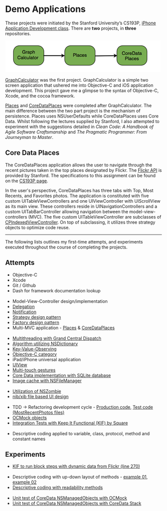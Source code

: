 Demo Applications
===
These projects were initiated by the Stanford University’s CS193P, [iPhone Application Development class](http://www.stanford.edu/class/cs193p/cgi-bin/drupal/downloads-2010-fall). There are __two__ projects, in __three__ repositories. 

![Workflow](https://github.com/kPhilosopher/CoreDataPlaces/raw/master/Readme/workflow_of_repo.png)


[GraphCalculator](https://github.com/kPhilosopher/graphCalculator_test) was the first project. GraphCalculator is a simple two screen application that ushered me into Objective-C and iOS application development. This project gave me a glimpse to the syntax of Objective-C, Xcode, and the cocoa framework.

[Places](https://github.com/kPhilosopher/Places) and [CoreDataPlaces](https://github.com/kPhilosopher/CoreDataPlaces) were completed after GraphCalculator. The main difference between the two part project is the mechanism of persistence. Places uses NSUserDefaults while CoreDataPlaces uses Core Data. Whilst following the lectures supplied by Stanford, I also attempted to experiment with the suggestions detailed in *Clean Code: A Handbook of Agile Software Craftsmanship* and *The Pragmatic Programmer: From Journeyman to Master*.


Core Data Places
---

The CoreDataPlaces application allows the user to navigate through the recent pictures taken in the top places designated by Flickr. The [Flickr API](https://github.com/kPhilosopher/CoreDataPlaces/blob/master/CoreDataPlaces/Flickr/FlickrFetcher.h) is provided by Stanford. The specifications to this assignment can be found on the [CS193P page](http://www.stanford.edu/class/cs193p/cgi-bin/drupal/downloads-2010-fall). 

In the user's perspective, CoreDataPlaces has three tabs with Top, Most Recents, and Favorites photos. The application is constituted with five custom UITableViewControllers and one UIViewController with UIScrollView as its main view. These controllers reside in UINavigationControllers and a custom UITabBarController allowing navigation between the model-view-controllers (MVC). The five custom UITableViewController are subclasses of [CPIndexedViewController](https://github.com/kPhilosopher/CoreDataPlaces/blob/master/CoreDataPlaces/IndexedTableMVC/CPIndexedTableViewController.h). On top of subclassing, it utilizes three strategy objects to optimize code reuse. 

----

The following lists outlines my first-time attempts, and experiments executed throughout the course of completing the projects.

Attempts
--------

- Objective-C
- Xcode
- Git / Github
- Dash for framework documentation lookup
<br /><br />
- Model-View-Controller design/implementation
- [Delegation](https://github.com/kPhilosopher/Places/blob/master/Places_09/PLAppDelegate.m)
- [Notification](https://github.com/kPhilosopher/CoreDataPlaces/blob/master/CoreDataPlaces/CoreDataTableMVC/CPCoreDataTableViewController.m)
- [Strategy design pattern](https://github.com/kPhilosopher/CoreDataPlaces/blob/master/CoreDataPlaces/IndexedTableMVC/CPIndexedTableViewController.m)
- [Factory design pattern](https://github.com/kPhilosopher/CoreDataPlaces/blob/master/CoreDataPlaces/CoreDataTableMVC/CPCoreDataTableViewController.m)
- Multi-MVC application - [Places](https://github.com/kPhilosopher/Places) & [CoreDataPlaces](https://github.com/kPhilosopher/CoreDataPlaces)
<br /><br />
- [Multithreading with Grand Central Dispatch](https://github.com/kPhilosopher/CoreDataPlaces/blob/master/CoreDataPlaces/ScrollableImageMVC/CPScrollableImageViewController.m)
- [Algorithm utilizing NSDictionary](https://github.com/kPhilosopher/CoreDataPlaces/blob/master/CoreDataPlaces/PhotosTableMVC/CPPhotosDataIndexer.m)
- [Key-Value-Observing](https://github.com/kPhilosopher/Places/blob/master/Places_09/PlaceTableViewController.m)
- [Objective-C category](https://github.com/kPhilosopher/CoreDataPlaces/tree/master/CoreDataPlaces/Categories)
- iPad/iPhone universal application
- [UIView](https://github.com/kPhilosopher/graphCalculator_test/blob/master/GraphCalculator/GraphView.h)
- [Multi-touch gestures](https://github.com/kPhilosopher/graphCalculator_test/blob/master/GraphCalculatorViewController.m)
- [Core Data implementation with SQLite database](https://github.com/kPhilosopher/CoreDataPlaces/blob/master/CoreDataPlaces/AppDelegate/CPAppDelegate.m)
- [Image cache with NSFileManager](https://github.com/kPhilosopher/CoreDataPlaces/blob/master/CoreDataPlaces/ScrollableImageMVC/CPImageCacheHandler.m)
<br /><br />
- [Utilization of NSZombie](https://github.com/kPhilosopher/CoreDataPlaces)
- [nib/xib file based UI design](https://github.com/kPhilosopher/graphCalculator_test/tree/master/GraphCalculator)
<br /><br />
- TDD -> Refactoring development cycle - [Production code](https://github.com/kPhilosopher/CoreDataPlaces/tree/master/CoreDataPlaces/CoreDataPhotosMVC), [Test code (MostRecentPhotos files)](https://github.com/kPhilosopher/CoreDataPlaces/tree/master/CoreDataPlacesTests)
- [OCMock objects](https://github.com/kPhilosopher/CoreDataPlaces/blob/master/CoreDataPlacesTests/CPMostRecentPhotosRefinaryTests.m)
- [Integration Tests with Keep It Functional (KIF) by Square](https://github.com/kPhilosopher/CoreDataPlaces/tree/master/KIF)
<br /><br />
- Descriptive coding applied to variable, class, protocol, method and constant names

Experiments
----------

- [KIF to run block steps with dynamic data from Flickr (line 270)](https://github.com/kPhilosopher/CoreDataPlaces/blob/master/KIF/KIFTestScenario%2BPlacesAdditions.m)
<br /><br />
- Descriptive coding with up-down layout of methods - [example 01](https://github.com/kPhilosopher/Places/blob/master/Places_09/PLTabBarController.m), [example 02](https://github.com/kPhilosopher/graphCalculator_test/blob/master/GraphCalculator/GraphView.m)
- [Descriptive coding with readability methods](https://github.com/kPhilosopher/CoreDataPlaces/blob/master/CoreDataPlaces/TabBarMVC/CPTabBarController.m)
<br /><br />
- [Unit test of CoreData NSManagedObjects with OCMock](https://github.com/kPhilosopher/CoreDataPlaces/blob/master/CoreDataPlacesTests/CPMostRecentPhotosRefinaryTests.m)
- [Unit test of CoreData NSManagedObjects with CoreData Stack](https://github.com/kPhilosopher/CoreDataPlaces/blob/master/CoreDataPlacesTests/CPPlaceFavoriteLogicTests.m)